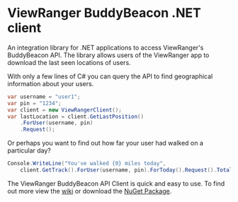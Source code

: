 ViewRanger BuddyBeacon .NET client
==========

An integration library for .NET applications to access ViewRanger's BuddyBeacon API. The library allows users of the ViewRanger app to download the last seen locations of users.

With only a few lines of C# you can query the API to find geographical information about your users.


```C#
var username = "user1";
var pin = "1234";
var client = new ViewRangerClient();
var lastLocation = client.GetLastPosition()
    .ForUser(username, pin)
    .Request();	
```

Or perhaps you want to find out how far your user had walked on a particular day?

```C#
Console.WriteLine("You've walked {0} miles today",
    client.GetTrack().ForUser(username, pin).ForToday().Request().TotalDistance / 1609);
```

The ViewRanger BuddyBeacon API Client is quick and easy to use. To find out more view the [wiki](https://github.com/ardliath/viewranger/wiki) or download the [NuGet Package](https://www.nuget.org/packages/ViewRanger.BuddyBeacon.API).
